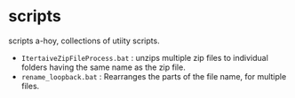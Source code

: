 # scripts
scripts a-hoy, collections of utiity scripts.

- `ItertaiveZipFileProcess.bat` : unzips multiple zip files to individual folders having the same name as the zip file.
- `rename_loopback.bat`         : Rearranges the parts of the file name, for multiple files.
